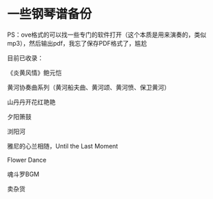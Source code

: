 # 一些钢琴谱备份

PS：ove格式的可以找一些专门的软件打开（这个本质是用来演奏的，类似mp3），然后输出pdf，我忘了保存PDF格式了，尴尬

目前已收录：

《炎黄风情》鲍元恺

黄河协奏曲系列（黄河船夫曲、黄河颂、黄河愤、保卫黄河）

山丹丹开花红艳艳

夕阳箫鼓

浏阳河

雅尼的心兰相随，Until the Last Moment

Flower Dance

魂斗罗BGM

卖杂货
